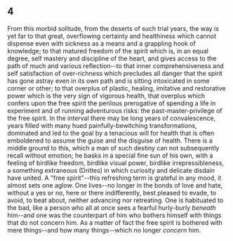 ## 4

From this morbid solitude, from the deserts of such trial years, the way
is yet far to that great, overflowing certainty and healthiness which
cannot dispense even with sickness as a means and a grappling hook of
knowledge; to that matured freedom of the spirit which is, in an equal
degree, self mastery and discipline of the heart, and gives access to
the path of much and various reflection--to that inner comprehensiveness
and self satisfaction of over-richness which precludes all danger that
the spirit has gone astray even in its own path and is sitting
intoxicated in some corner or other; to that overplus of plastic,
healing, imitative and restorative power which is the very sign of
vigorous health, that overplus which confers upon the free spirit the
perilous prerogative of spending a life in experiment and of running
adventurous risks: the past-master-privilege of the free spirit. In the
interval there may be long years of convalescence, years filled with
many hued painfully-bewitching transformations, dominated and led to the
goal by a tenacious will for health that is often emboldened to assume
the guise and the disguise of health. There is a middle ground to this,
which a man of such destiny can not subsequently recall without emotion;
he basks in a special fine sun of his own, with a feeling of birdlike
freedom, birdlike visual power, birdlike irrepressibleness, a something
extraneous (Drittes) in which curiosity and delicate disdain have
united. A "free spirit"--this refreshing term is grateful in any mood,
it almost sets one aglow. One lives--no longer in the bonds of love and
hate, without a yes or no, here or there indifferently, best pleased to
evade, to avoid, to beat about, neither advancing nor retreating. One is
habituated to the bad, like a person who all at once sees a fearful
hurly-burly _beneath_ him--and one was the counterpart of him who
bothers himself with things that do not concern him. As a matter of fact
the free spirit is bothered with mere things--and how many
things--which no longer _concern_ him.


